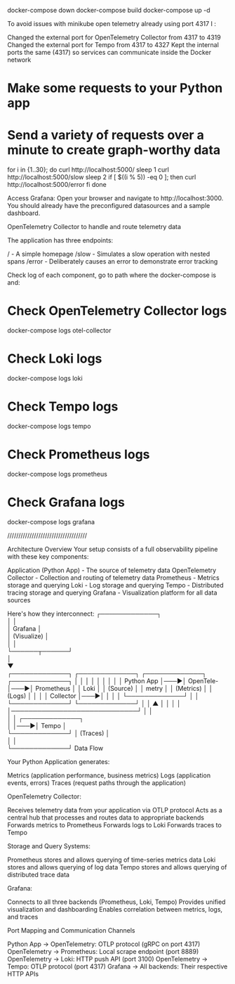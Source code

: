 docker-compose down
docker-compose build
docker-compose up -d

To avoid issues with minikube open telemetry already using port 4317 I :

Changed the external port for OpenTelemetry Collector from 4317 to 4319
Changed the external port for Tempo from 4317 to 4327
Kept the internal ports the same (4317) so services can communicate inside the Docker network

# Make some requests to your Python app
# Send a variety of requests over a minute to create graph-worthy data
for i in {1..30}; do
  curl http://localhost:5000/
  sleep 1
  curl http://localhost:5000/slow
  sleep 2
  if [ $((i % 5)) -eq 0 ]; then
    curl http://localhost:5000/error
  fi
done

Access Grafana:
Open your browser and navigate to http://localhost:3000. You should already have the preconfigured datasources and a sample dashboard.

OpenTelemetry Collector to handle and route telemetry data

The application has three endpoints:

/ - A simple homepage
/slow - Simulates a slow operation with nested spans
/error - Deliberately causes an error to demonstrate error tracking

Check log of each component, go to path where the docker-compose is and:
# Check OpenTelemetry Collector logs
docker-compose logs otel-collector

# Check Loki logs
docker-compose logs loki

# Check Tempo logs
docker-compose logs tempo

# Check Prometheus logs
docker-compose logs prometheus

# Check Grafana logs
docker-compose logs grafana


////////////////////////////////////

Architecture Overview
Your setup consists of a full observability pipeline with these key components:

Application (Python App) - The source of telemetry data
OpenTelemetry Collector - Collection and routing of telemetry data
Prometheus - Metrics storage and querying
Loki - Log storage and querying
Tempo - Distributed tracing storage and querying
Grafana - Visualization platform for all data sources

Here's how they interconnect:
                                 ┌─────────────┐  
                                 │             │  
                                 │  Grafana    │  
                                 │ (Visualize) │  
                                 │             │  
                                 └──────┬──────┘  
                                        │         
                                        ▼         
┌─────────────┐    ┌─────────────┐    ┌─────────────┐    ┌─────────────┐
│             │    │             │    │             │    │             │
│ Python App  │───▶│ OpenTele-   │───▶│ Prometheus  │    │ Loki        │
│ (Source)    │    │ metry       │    │ (Metrics)   │    │ (Logs)      │
│             │    │ Collector   │───▶│             │    │             │
└─────────────┘    │             │    └─────────────┘    └─────────────┘
                   │             │                              ▲
                   │             │                              │
                   │             │─────────────────────────────┘
                   │             │                              
                   │             │    ┌─────────────┐           
                   │             │───▶│ Tempo       │           
                   └─────────────┘    │ (Traces)    │           
                                      │             │           
                                      └─────────────┘
Data Flow

Your Python Application generates:

Metrics (application performance, business metrics)
Logs (application events, errors)
Traces (request paths through the application)


OpenTelemetry Collector:

Receives telemetry data from your application via OTLP protocol
Acts as a central hub that processes and routes data to appropriate backends
Forwards metrics to Prometheus
Forwards logs to Loki
Forwards traces to Tempo


Storage and Query Systems:

Prometheus stores and allows querying of time-series metrics data
Loki stores and allows querying of log data
Tempo stores and allows querying of distributed trace data

Grafana:

Connects to all three backends (Prometheus, Loki, Tempo)
Provides unified visualization and dashboarding
Enables correlation between metrics, logs, and traces

Port Mapping and Communication Channels

Python App → OpenTelemetry: OTLP protocol (gRPC on port 4317)
OpenTelemetry → Prometheus: Local scrape endpoint (port 8889)
OpenTelemetry → Loki: HTTP push API (port 3100)
OpenTelemetry → Tempo: OTLP protocol (port 4317)
Grafana → All backends: Their respective HTTP APIs

